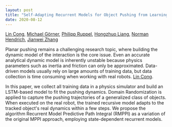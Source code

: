 ```yaml
---
layout: post
title: "Self-Adapting Recurrent Models for Object Pushing from Learning in Simulation"
date: 2020-08-12
---
```



[Lin Cong](https://tams.informatik.uni-hamburg.de/people/cong/), [Michael Görner](https://tams.informatik.uni-hamburg.de/people/goerner/), [Philipp Ruppel](https://tams.informatik.uni-hamburg.de/people/ruppel/), [Hongzhuo Liang](https://tams.informatik.uni-hamburg.de/people/liang/), [Norman Hendrich](https://tams.informatik.uni-hamburg.de/people/hendrich/), [Jianwei Zhang](https://tams.informatik.uni-hamburg.de/people/zhang/)


Planar pushing remains a challenging research topic, where building the dynamic model of the interaction is the core issue.
Even an accurate analytical dynamic model is inherently unstable because
physics parameters such as inertia and friction can only be approximated.
Data-driven models usually rely on large amounts of training data,
but data collection is time consuming when working with real robots.
[Lin Cong](https://tams.informatik.uni-hamburg.de/people/cong/).

In this paper, we collect all training data in a physics simulator and build an LSTM-based model to fit the pushing dynamics.
Domain Randomization is applied to capture the pushing trajectories of a generalized class of objects.
When executed on the real robot, the trained recursive model adapts
to the tracked object's real dynamics within a few steps.
We propose the algorithm Recurrent Model Predictive Path Integral (RMPPI) as a variation of the original MPPI approach,
employing state-dependent recurrent models.
